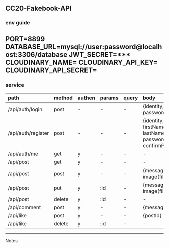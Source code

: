 CC20-Fakebook-API
---
### env guide
PORT=8899   
DATABASE_URL=mysql://user:password@localhost:3306/database
JWT_SECRET=***
CLOUDINARY_NAME=
CLOUDINARY_API_KEY=
CLOUDINARY_API_SECRET=
---
### service

|path |method |authen |params |query |body |
|:-- |:-- |:-- |:-- |:-- |:-- |
|/api/auth/login|post|-|-|-|{identity, password}|
|/api/auth/register|post|-|-|-| {identity, firstName, lastName, password, confirmPassword}
|/api/auth/me|get|y|-|-|-|
|/api/post|get|y|-|-|-|
|/api/post|post|y|-|-|{message, image(file)}
|/api/post|put|y|:id|-|{message, image(file)}
|/api/post|delete|y|:id|-|-
|/api/comment|post|y|-|-|{message, postId}
|/api/like|post|y|-|-|{postId}
|/api/like|delete|y|:id|-|-

---
Notes
